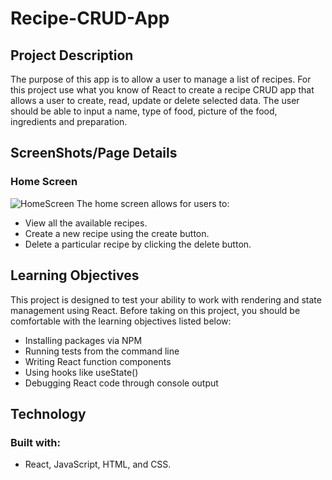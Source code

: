 # Recipe-CRUD-App
## Project Description
The purpose of this app is to allow a user to manage a list of recipes. For this project use what you know of React to create a recipe CRUD app that allows a user to create, read, update or delete selected data. The user should be able to input a name, type of food, picture of the food, ingredients and preparation. 

## ScreenShots/Page Details
### Home Screen
![HomeScreen](/screenshots/homescreen.png)
The home screen allows for users to:
- View all the available recipes.
- Create a new recipe using the create button.
- Delete a particular recipe by clicking the delete button.

## Learning Objectives
This project is designed to test your ability to work with rendering and state management using React. Before taking on this project, you should be comfortable with the learning objectives listed below:
- Installing packages via NPM
- Running tests from the command line
- Writing React function components
- Using hooks like useState()
- Debugging React code through console output

## Technology
### Built with:
- React, JavaScript, HTML, and CSS.
